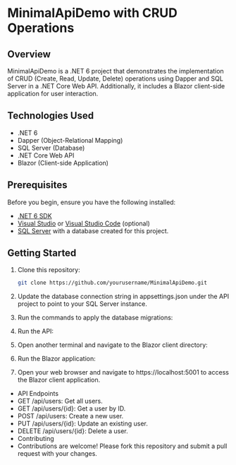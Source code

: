 # MinimalApiDemo with CRUD Operations

## Overview

MinimalApiDemo is a .NET 6 project that demonstrates the implementation of CRUD (Create, Read, Update, Delete) operations using Dapper and SQL Server in a .NET Core Web API. Additionally, it includes a Blazor client-side application for user interaction.

## Technologies Used

- .NET 6
- Dapper (Object-Relational Mapping)
- SQL Server (Database)
- .NET Core Web API
- Blazor (Client-side Application)

## Prerequisites

Before you begin, ensure you have the following installed:

- [.NET 6 SDK](https://dotnet.microsoft.com/download/dotnet/6.0)
- [Visual Studio](https://visualstudio.microsoft.com/) or [Visual Studio Code](https://code.visualstudio.com/) (optional)
- [SQL Server](https://www.microsoft.com/en-us/sql-server/sql-server-downloads) with a database created for this project.

## Getting Started

1. Clone this repository:

   ```bash
   git clone https://github.com/yourusername/MinimalApiDemo.git
2. Update the database connection string in appsettings.json under the API project to point to your SQL Server instance.
3. Run the  commands to apply the database migrations:
4. Run the API:
5. Open another terminal and navigate to the Blazor client directory:
6. Run the Blazor application:
7. Open your web browser and navigate to https://localhost:5001 to access the Blazor client application.

- API Endpoints
- GET /api/users: Get all users.
- GET /api/users/{id}: Get a user by ID.
- POST /api/users: Create a new user.
- PUT /api/users/{id}: Update an existing user.
- DELETE /api/users/{id}: Delete a user.
- Contributing
- Contributions are welcome! Please fork this repository and submit a pull request with your changes.




   

